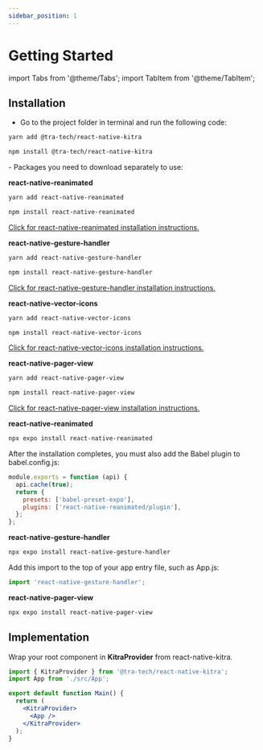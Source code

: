 ```yaml
---
sidebar_position: 1
---
```


# Getting Started

import Tabs from '@theme/Tabs';
import TabItem from '@theme/TabItem';

## Installation

- Go to the project folder in terminal and run the following code:
<Tabs groupId="operating-systems">
  <TabItem value="yarn" label="Yarn">

```bash npm2yarn
yarn add @tra-tech/react-native-kitra
```
</TabItem>
  <TabItem value="npm" label="npm">

```bash npm2yarn
npm install @tra-tech/react-native-kitra
```
</TabItem>
</Tabs>
 - Packages you need to download separately to use:

<Tabs groupId="non-mac-operating-systems">
  <TabItem value="React Native CLI" label="React Native CLI">

 **react-native-reanimated**

<Tabs groupId="operating-systems">
  <TabItem value="yarn" label="yarn">

```bash npm2yarn
yarn add react-native-reanimated
```
</TabItem>
  <TabItem value="npm" label="npm">

```bash npm2yarn
npm install react-native-reanimated
```
</TabItem>
</Tabs>

[Click for react-native-reanimated installation instructions.](https://docs.swmansion.com/react-native-reanimated/docs/fundamentals/installation)


**react-native-gesture-handler**

<Tabs groupId="operating-systems">
  <TabItem value="yarn" label="yarn">

```bash npm2yarn
yarn add react-native-gesture-handler
```
</TabItem>
  <TabItem value="npm" label="npm">

```bash npm2yarn
npm install react-native-gesture-handler
```
</TabItem>
</Tabs>

[Click for react-native-gesture-handler installation instructions.](https://docs.swmansion.com/react-native-gesture-handler/docs/installation)

 **react-native-vector-icons**

<Tabs groupId="operating-systems">
  <TabItem value="yarn" label="yarn">

```bash npm2yarn
yarn add react-native-vector-icons
```
</TabItem>
  <TabItem value="npm" label="npm">

```bash npm2yarn
npm install react-native-vector-icons
```
</TabItem>
</Tabs>

[Click for react-native-vector-icons installation instructions.](https://github.com/oblador/react-native-vector-icons#installation)

 **react-native-pager-view**

<Tabs groupId="operating-systems">
  <TabItem value="yarn" label="yarn">

```bash npm2yarn
yarn add react-native-pager-view
```
</TabItem>
  <TabItem value="npm" label="npm">

```bash npm2yarn
npm install react-native-pager-view
```
</TabItem>
</Tabs>

[Click for react-native-pager-view installation instructions.](https://github.com/callstack/react-native-pager-view#getting-started)

</TabItem>


<TabItem value="Expo" label="Expo">

**react-native-reanimated**

```bash npm2yarn
npx expo install react-native-reanimated
```
After the installation completes, you must also add the Babel plugin to babel.config.js:

```js
module.exports = function (api) {
  api.cache(true);
  return {
    presets: ['babel-preset-expo'],
    plugins: ['react-native-reanimated/plugin'],
  };
};
```

**react-native-gesture-handler**

```bash npm2yarn
npx expo install react-native-gesture-handler
```
Add this import to the top of your app entry file, such as App.js:

```js
import 'react-native-gesture-handler';
```
**react-native-pager-view**

```bash npm2yarn
npx expo install react-native-pager-view
```

</TabItem>
</Tabs>

## Implementation

Wrap your root component in **KitraProvider** from react-native-kitra.

```jsx
import { KitraProvider } from '@tra-tech/react-native-kitra';
import App from './src/App';

export default function Main() {
  return (
    <KitraProvider>
      <App />
    </KitraProvider>
  );
}

```
